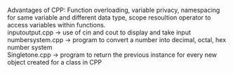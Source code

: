 <br>
Advantages of CPP: Function overloading, variable privacy, namespacing for same variable and different data type, scope resoultion operator to access variables within functions.<br>
inputoutput.cpp -> use of cin and cout to display and take input<br>
numbersystem.cpp -> program to convert a number into decimal, octal, hex number system<br>
Singletone.cpp -> program to return the previous instance for every new object created for a class in CPP<br>
